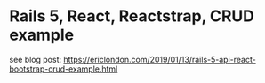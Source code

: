 # Rails 5, React, Reactstrap, CRUD example

see blog post: https://ericlondon.com/2019/01/13/rails-5-api-react-bootstrap-crud-example.html
